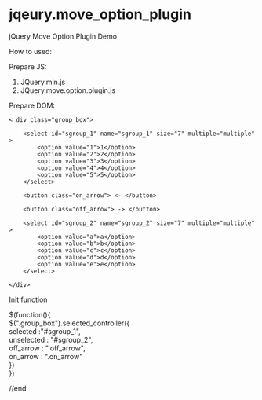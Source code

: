 jqeury.move_option_plugin
=========================

jQuery Move Option Plugin Demo

How to used: 

Prepare JS:<br>
1. JQuery.min.js <br>
2. JQuery.move.option.plugin.js 

Prepare DOM:

	< div class="group_box">

		<select id="sgroup_1" name="sgroup_1" size="7" multiple="multiple" >
			<option value="1">1</option>
			<option value="2">2</option>
			<option value="3">3</option>
			<option value="4">4</option>
			<option value="5">5</option>
		</select>

		<button class="on_arrow"> <- </button>

		<button class="off_arrow"> -> </button>

		<select id="sgroup_2" name="sgroup_2" size="7" multiple="multiple" >
			<option value="a">a</option>
			<option value="b">b</option>
			<option value="c">c</option>
			<option value="d">d</option>
			<option value="e">e</option>
		</select>

	</div>

Init function


$(function(){<br>
	$(".group_box").selected_controller({<br>
		selected   :"#sgroup_1",<br>
		unselected : "#sgroup_2",<br>
		off_arrow  : ".off_arrow",<br>
		on_arrow   : ".on_arrow"<br>
	})<br>
})<br>



//end

